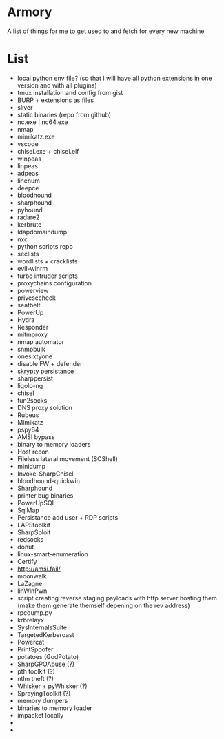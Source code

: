 # Armory

A list of things for me to get used to and fetch for every new machine

# List
- local python env file? (so that I will have all python extensions in one version and with all plugins)
- tmux installation and config from gist
- BURP + extensions as files
- sliver
- static binaries (repo from github)
- nc.exe | nc64.exe
- nmap
- mimikatz.exe
- vscode
- chisel.exe + chisel.elf
- winpeas
- linpeas
- adpeas
- linenum
- deepce
- bloodhound
- sharphound
- pyhound
- radare2
- kerbrute
- ldapdomaindump
- nxc
- python scripts repo
- seclists
- wordlists + cracklists
- evil-winrm
- turbo intruder scripts
- proxychains configuration
- powerview
- privesccheck
- seatbelt
- PowerUp
- Hydra
- Responder
- mitmproxy
- nmap automator
- snmpbulk
- onesixtyone
- disable FW + defender
- skrypty persistance
- sharppersist
- ligolo-ng
- chisel
- tun2socks
- DNS proxy solution
- Rubeus
- Mimikatz
- pspy64
- AMSI bypass
- binary to memory loaders
- Host recon
- Fileless lateral movement (SCShell)
- minidump
- Invoke-SharpChisel
- bloodhound-quickwin
- Sharphound
- printer bug binaries
- PowerUpSQL
- SqlMap
- Persistance add user + RDP scripts
- LAPStoolkit
- SharpSploit
- redsocks
- donut
- linux-smart-enumeration
- Certify
- http://amsi.fail/
- moonwalk
- LaZagne
- linWinPwn 
- script creating reverse staging payloads with http server hosting them (make them generate themself depening on the rev address)
- rpcdump.py
- krbrelayx
- SysInternalsSuite
- TargetedKerberoast
- Powercat
- PrintSpoofer
- potatoes (GodPotato)
- SharpGPOAbuse (?)
- pth toolkit (?)
- ntlm theft (?)
- Whisker + pyWhisker (?)
- SprayingToolkit (?)
- memory dumpers
- binaries to memory loader
- impacket locally
- 
- 

